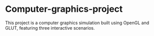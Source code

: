 # Computer-graphics-project
This project is a computer graphics simulation built using OpenGL and GLUT, featuring three interactive scenarios.
